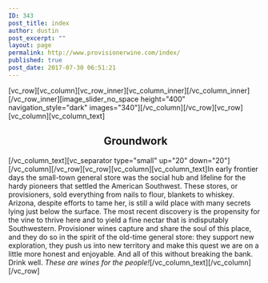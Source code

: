 ```yaml
---
ID: 343
post_title: index
author: dustin
post_excerpt: ""
layout: page
permalink: http://www.provisionerwine.com/index/
published: true
post_date: 2017-07-30 06:51:21
---
```

[vc_row][vc_column][vc_row_inner][vc_column_inner][/vc_column_inner][/vc_row_inner][image_slider_no_space height="400" navigation_style="dark" images="340"][/vc_column][/vc_row][vc_row][vc_column][vc_column_text]
<h2 style="text-align: center;"> Groundwork</h2>
[/vc_column_text][vc_separator type="small" up="20" down="20"][/vc_column][/vc_row][vc_row][vc_column][vc_column_text]In early frontier days the small-town general store was the social hub and lifeline for the hardy pioneers that settled the American Southwest. These stores, or provisioners, sold everything from nails to flour, blankets to whiskey. Arizona, despite efforts to tame her, is still a wild place with many secrets lying just below the surface. The most recent discovery is the propensity for the vine to thrive here and to yield a fine nectar that is indisputably Southwestern. Provisioner wines capture and share the soul of this place, and they do so in the spirit of the old-time general store: they support new exploration, they push us into new territory and make this quest we are on a little more honest and enjoyable. And all of this without breaking the bank. Drink well. <em>These are wines for the people!</em>[/vc_column_text][/vc_column][/vc_row]